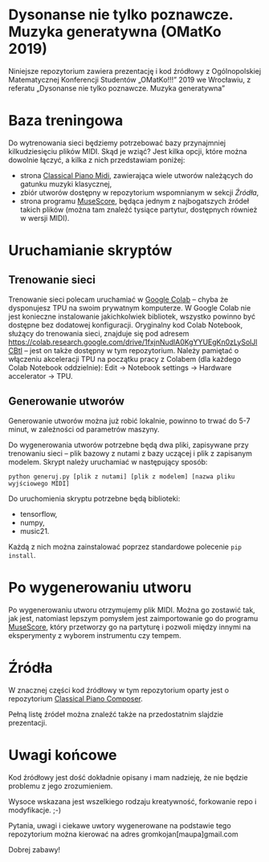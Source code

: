 # Dysonanse nie tylko poznawcze. Muzyka generatywna (OMatKo 2019)
Niniejsze repozytorium zawiera prezentację i kod źródłowy z Ogólnopolskiej Matematycznej Konferencji Studentów „OMatKo!!!” 2019 we Wrocławiu, z referatu „Dysonanse nie tylko poznawcze. Muzyka generatywna”

# Baza treningowa
Do wytrenowania sieci będziemy potrzebować bazy przynajmniej kilkudziesięciu plików MIDI. Skąd je wziąć? Jest kilka opcji, które można dowolnie łączyć, a kilka z nich przedstawiam poniżej:
* strona [Classical Piano Midi](http://www.piano-midi.de/), zawierająca wiele utworów należących do gatunku muzyki klasycznej,
* zbiór utworów dostępny w repozytorium wspomnianym w sekcji _Źródła_,
* strona programu [MuseScore](https://musescore.com/), będąca jednym z najbogatszych źródeł takich plików (można tam znaleźć tysiące partytur, dostępnych również w wersji MIDI).

# Uruchamianie skryptów

## Trenowanie sieci
Trenowanie sieci polecam uruchamiać w [Google Colab](https://colab.research.google.com/) – chyba że dysponujesz TPU na swoim prywatnym komputerze. W Google Colab nie jest konieczne instalowanie jakichkolwiek bibliotek, wszystko powinno być dostępne bez dodatowej konfiguracji.
Oryginalny kod Colab Notebook, służący do trenowania sieci, znajduje się pod adresem https://colab.research.google.com/drive/1fxjnNudlA0KgYYUEgKn0zLySolJlCBtI – jest on także dostępny w tym repozytorium.
Należy pamiętać o włączeniu akceleracji TPU na początku pracy z Colabem (dla każdego Colab Notebook oddzielnie): Edit → Notebook settings → Hardware accelerator → TPU.

## Generowanie utworów

Generowanie utworów można już robić lokalnie, powinno to trwać do 5-7 minut, w zależności od parametrów maszyny.

Do wygenerowania utworów potrzebne będą dwa pliki, zapisywane przy trenowaniu sieci – plik bazowy z nutami z bazy uczącej i plik z zapisanym modelem.
Skrypt należy uruchamiać w następujący sposób:

`python generuj.py [plik z nutami] [plik z modelem] [nazwa pliku wyjściowego MIDI]`

Do uruchomienia skryptu potrzebne będą biblioteki:
* tensorflow,
* numpy,
* music21.

Każdą z nich można zainstalować poprzez standardowe polecenie `pip install`.

# Po wygenerowaniu utworu

Po wygenerowaniu utworu otrzymujemy plik MIDI. Można go zostawić tak, jak jest, natomiast lepszym pomysłem jest zaimportowanie go do programu [MuseScore](https://musescore.com/), który przetworzy go na partyturę i pozwoli między innymi na eksperymenty z wyborem instrumentu czy tempem.

# Źródła

W znacznej części kod źródłowy w tym repozytorium oparty jest o repozytorium [Classical Piano Composer](https://github.com/Skuldur/Classical-Piano-Composer).

Pełną listę źródeł można znaleźć także na przedostatnim slajdzie prezentacji.

# Uwagi końcowe

Kod źródłowy jest dość dokładnie opisany i mam nadzieję, że nie będzie problemu z jego zrozumieniem.

Wysoce wskazana jest wszelkiego rodzaju kreatywność, forkowanie repo i modyfikacje. ;-)

Pytania, uwagi i ciekawe uwtory wygenerowane na podstawie tego repozytorium można kierować na adres gromkojan[maupa]gmail.com

Dobrej zabawy!
